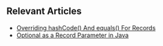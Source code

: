 ## Relevant Articles
- [Overriding hashCode() And equals() For Records](https://www.baeldung.com/java-override-hashcode-equals-records)
- [Optional as a Record Parameter in Java](https://www.baeldung.com/java-record-optional-param)
